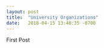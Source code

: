 ```yaml
---
layout: post
title:  "University Organizations"
date:   2018-04-15 13:48:35 -0700
---
```


First Post